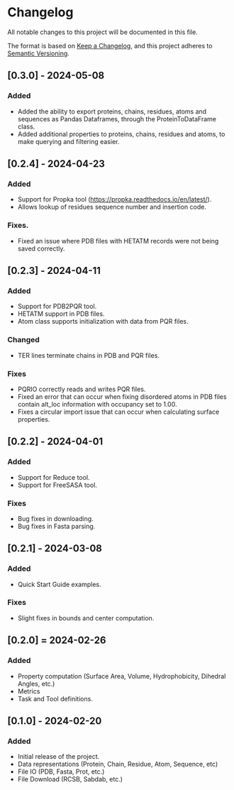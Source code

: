 # Changelog

All notable changes to this project will be documented in this file.

The format is based on [Keep a Changelog](https://keepachangelog.com/en/1.0.0/),
and this project adheres to [Semantic Versioning](https://semver.org/spec/v2.0.0.html).

## [0.3.0] - 2024-05-08

### Added

- Added the ability to export proteins, chains, residues, atoms and sequences as Pandas Dataframes, through the ProteinToDataFrame class.
- Added additional properties to proteins, chains, residues and atoms, to make querying and filtering easier.

## [0.2.4] - 2024-04-23

### Added
- Support for Propka tool (https://propka.readthedocs.io/en/latest/).
- Allows lookup of residues sequence number and insertion code.

### Fixes.
- Fixed an issue where PDB files with HETATM records were not being saved correctly.

## [0.2.3] - 2024-04-11

### Added
- Support for PDB2PQR tool.
- HETATM support in PDB files.
- Atom class supports initialization with data from PQR files.

### Changed
- TER lines terminate chains in PDB and PQR files.

### Fixes
- PQRIO correctly reads and writes PQR files.
- Fixed an error that can occur when fixing disordered atoms in PDB files contain alt_loc information with occupancy set to 1.00.
- Fixes a circular import issue that can occur when calculating surface properties.

## [0.2.2] - 2024-04-01

### Added
- Support for Reduce tool.
- Support for FreeSASA tool.

### Fixes
- Bug fixes in downloading.
- Bug fixes in Fasta parsing.

## [0.2.1] - 2024-03-08

### Added
- Quick Start Guide examples.

### Fixes
- Slight fixes in bounds and center computation.

## [0.2.0] = 2024-02-26

### Added
- Property computation (Surface Area, Volume, Hydrophobicity, Dihedral Angles, etc.)
- Metrics
- Task and Tool definitions.

## [0.1.0] - 2024-02-20 

### Added
- Initial release of the project. 
- Data representations (Protein, Chain, Residue, Atom, Sequence, etc)
- File IO (PDB, Fasta, Prot, etc.)
- File Download (RCSB, Sabdab, etc.)




